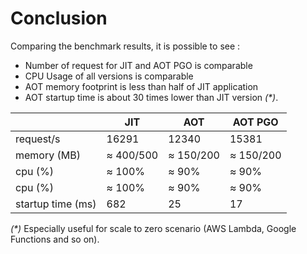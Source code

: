 # Conclusion

Comparing the benchmark results, it is possible to see : 

* Number of request for JIT and AOT PGO is comparable
* CPU Usage of all versions is comparable
* AOT memory footprint is less than half of JIT application
* AOT startup time is about 30 times lower than JIT version _(*)_.

|                   | JIT       | AOT       | AOT PGO   |
|-------------------|-----------|-----------|-----------|
| request/s         | 16291     | 12340     | 15381     |
| memory (MB)       | ≈ 400/500 | ≈ 150/200 | ≈ 150/200 |
| cpu (%)           | ≈ 100%    | ≈ 90%     | ≈ 90%     |
| cpu (%)           | ≈ 100%    | ≈ 90%     | ≈ 90%     |
| startup time (ms) | 682       | 25        | 17        |

_(*)_ Especially useful for scale to zero scenario (AWS Lambda, Google Functions and so on).